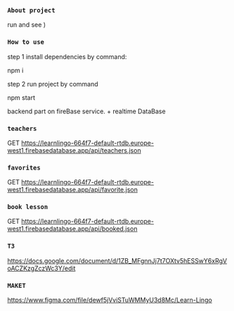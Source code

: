 ### `About project`

run and see )

### `How to use`

step 1
install dependencies by command:

npm i

step 2
run project by command

npm start

backend part on fireBase service. + realtime DataBase

### `teachers`

GET
https://learnlingo-664f7-default-rtdb.europe-west1.firebasedatabase.app/api/teachers.json

### `favorites`

GET
https://learnlingo-664f7-default-rtdb.europe-west1.firebasedatabase.app/api/favorite.json

### `book lesson`

GET
https://learnlingo-664f7-default-rtdb.europe-west1.firebasedatabase.app/api/booked.json

### `ТЗ`

https://docs.google.com/document/d/1ZB_MFgnnJj7t7OXtv5hESSwY6xRgVoACZKzgZczWc3Y/edit

### `МАКЕТ`

https://www.figma.com/file/dewf5jVviSTuWMMyU3d8Mc/Learn-Lingo
